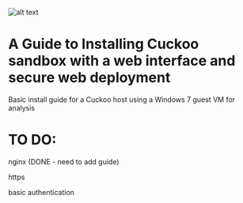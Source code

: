 ![alt text](https://avatars0.githubusercontent.com/u/1032683?s=400&v=4)
# A Guide to Installing Cuckoo sandbox with a web interface and secure web deployment
Basic install guide for a Cuckoo host using a Windows 7 guest VM for analysis
# TO DO:
nginx (DONE - need to add guide)

https

basic authentication
